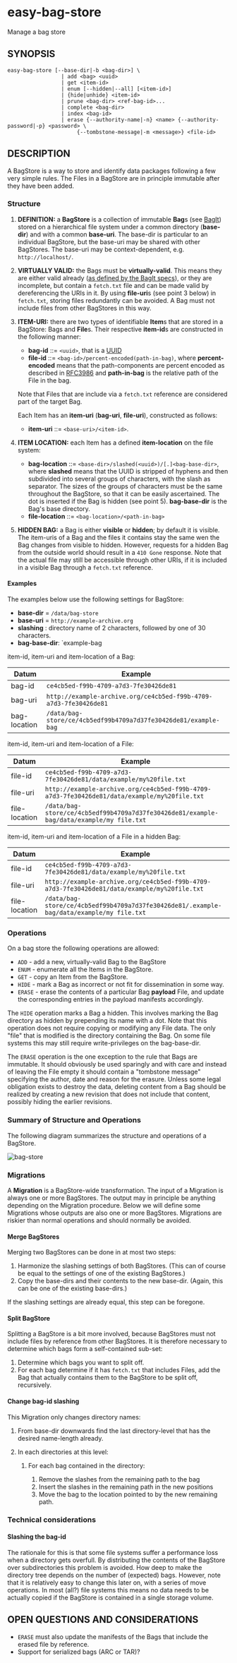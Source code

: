 easy-bag-store
==============

Manage a bag store


SYNOPSIS
--------

    easy-bag-store [--base-dir|-b <bag-dir>] \
                     | add <bag> <uuid>
                     | get <item-id>
                     | enum [--hidden|--all] [<item-id>]
                     | {hide|unhide} <item-id>
                     | prune <bag-dir> <ref-bag-id>...
                     | complete <bag-dir>
                     | index <bag-id>
                     | erase {--authority-name|-n} <name> {--authority-password|-p} <password> \
                          {--tombstone-message|-m <message>} <file-id>
                          

DESCRIPTION
-----------

A BagStore is a way to store and identify data packages following a few very simple rules. The Files in a BagStore are in principle 
immutable after they have been added.

### Structure
1. **DEFINITION:** a **BagStore** is a collection of immutable **Bag**s (see [BagIt]) stored on a hierarchical file system under a common
   directory (**base-dir**) and with a common **base-uri**. The base-dir is particular to an individual BagStore, but the 
   base-uri may be shared with other BagStores. The base-uri may be context-dependent, e.g. `http://localhost/`.
2. **VIRTUALLY VALID:** the Bags must be **virtually-valid**. This means they are either valid already ([as defined by the BagIt specs]), or
   they are incomplete, but contain a `fetch.txt` file and can be made valid by dereferencing the URIs in it. By 
   using **file-uri**s (see point 3 below) in `fetch.txt`, storing files redundantly can be avoided. A Bag must not include 
   files from other BagStores in this way.
3. **ITEM-URI:** there are two types of identifiable **Item**s that are stored in a BagStore: Bags and **File**s.
   Their respective **item-id**s are constructed in the following manner:
    * **bag-id** ::= `<uuid>`, that is a [UUID]
    * **file-id** ::= `<bag-id>/percent-encoded(path-in-bag)`, where **percent-encoded** means that the path-components are percent
      encoded as described in [RFC3986] and **path-in-bag** is the relative path of the File in the bag.

    Note that Files that are include via a `fetch.txt` reference are considered part of the target Bag. 
    
    Each Item has an **item-uri** (**bag-uri**, **file-uri**), constructed as follows:
     
    * **item-uri** ::= `<base-uri>/<item-id>`.
4. **ITEM LOCATION:** each Item has a defined **item-location** on the file system:
    * **bag-location** ::= `<base-dir>/slashed(<uuid>)/[.]<bag-base-dir>`, where **slashed** means that the UUID is stripped of hyphens and then subdivided into several 
      groups of characters, with the slash as separator. The sizes of the groups of characters must be the same throughout the BagStore, so that it can be easily ascertained.
      The dot is inserted if the Bag is hidden (see point 5). **bag-base-dir** is the Bag's base directory.
    * **file-location** ::= `<bag-location>/<path-in-bag>`
5. **HIDDEN BAG:** a Bag is either **visible** or **hidden**; by default it is visible. The item-uris of a Bag and the files it contains stay the same wen the Bag changes 
   from visible to hidden. However, requests for a hidden Bag from the outside world should result in a `410 Gone` response. Note that the actual file may still
   be accessible through other URIs, if it is included in a visible Bag through a `fetch.txt` reference.
    

[BagIt]: https://tools.ietf.org/html/draft-kunze-bagit
[as defined by the BagIt specs]: https://tools.ietf.org/html/draft-kunze-bagit#section-3
[UUID]: https://en.wikipedia.org/wiki/Universally_unique_identifier
[RFC3986]: https://tools.ietf.org/html/rfc3986#section-2.1

#### Examples

The examples below use the following settings for BagStore:

* **base-dir** = `/data/bag-store`
* **base-uri** = `http://example-archive.org`
* **slashing** : directory name of 2 characters, followed by one of 30 characters.
* **bag-base-dir**: `example-bag


item-id, item-uri and item-location of a Bag:

Datum          | Example
---------------|------------------------------------------------------------------------------------
 bag-id        | `ce4cb5ed-f99b-4709-a7d3-7fe30426de81`                                  
 bag-uri       | `http://example-archive.org/ce4cb5ed-f99b-4709-a7d3-7fe30426de81`       
 bag-location  | `/data/bag-store/ce/4cb5edf99b4709a7d37fe30426de81/example-bag`                               

item-id, item-uri and item-location of a File:

Datum          | Example
---------------|------------------------------------------------------------------------------------
 file-id       | `ce4cb5ed-f99b-4709-a7d3-7fe30426de81/data/example/my%20file.txt`                                  
 file-uri      | `http://example-archive.org/ce4cb5ed-f99b-4709-a7d3-7fe30426de81/data/example/my%20file.txt`       
 file-location | `/data/bag-store/ce/4cb5edf99b4709a7d37fe30426de81/example-bag/data/example/my file.txt`
                                
item-id, item-uri and item-location of a File in a hidden Bag:                                
 
Datum          | Example
---------------|------------------------------------------------------------------------------------
 file-id       | `ce4cb5ed-f99b-4709-a7d3-7fe30426de81/data/example/my%20file.txt`                                  
 file-uri      | `http://example-archive.org/ce4cb5ed-f99b-4709-a7d3-7fe30426de81/data/example/my%20file.txt`       
 file-location | `/data/bag-store/ce/4cb5edf99b4709a7d37fe30426de81/.example-bag/data/example/my file.txt`                                
 

### Operations

On a bag store the following operations are allowed:

* `ADD` - add a new, virtually-valid Bag to the BagStore
* `ENUM` - enumerate all the Items in the BagStore.
* `GET` - copy an Item from the BagStore.
* `HIDE` - mark a Bag as incorrect or not fit for dissemination in some way.
* `ERASE` - erase the contents of a particular Bag **payload** File, and update the corresponding entries in the payload manifests
  accordingly. 

The `HIDE` operation marks a Bag a hidden. This involves marking the Bag directory as hidden by prepending its name with 
a dot. Note that this operation does not require copying or modifying any File data. The only "file" that is modified
is the directory containing the Bag. On some file systems this may still require write-privileges on the bag-base-dir.

The `ERASE` operation is the one exception to the rule that Bags are immutable. It should obviously be used sparingly 
and with care and instead of leaving the File empty it should contain a "tombstone message" specifying the author, date and 
reason for the erasure. Unless some legal obligation exists to destroy the data, deleting content from a Bag should be 
realized by creating a new revision that does not include that content, possibly hiding the earlier revisions.

### Summary of Structure and Operations

The following diagram summarizes the structure and operations of a BagStore.

![bag-store](bag-store.png)   


### Migrations

A **Migration** is a BagStore-wide transformation. The input of a Migration is always one or more BagStores. The output
may in principle be anything depending on the Migration procedure. Below we will define some Migrations whose outputs are also one or
more BagStores. Migrations are riskier than normal operations and should normally be avoided.


#### Merge BagStores

Merging two BagStores can be done in at most two steps:

1. Harmonize the slashing settings of both BagStores. (This can of course be equal to the settings of one of the existing BagStores.)
2. Copy the base-dirs and their contents to the new base-dir. (Again, this can be one of the existing base-dirs.)

If the slashing settings are already equal, this step can be foregone.


#### Split BagStore

Splitting a BagStore is a bit more involved, because BagStores must not include files by reference from other BagStores. It is therefore
necessary to determine which bags form a self-contained sub-set:

1. Determine which bags you want to split off.
2. For each bag determine if it has `fetch.txt` that includes Files, add the Bag that actually contains them to the BagStore to be
   split off, recursively.

#### Change bag-id slashing

This Migration only changes directory names:

1. From base-dir downwards find the last directory-level that has the desired name-length already. 
2. In each directories at this level:
   
   1. For each bag contained in the directory:

      1. Remove the slashes from the remaining path to the bag
      2. Insert the slashes in the remaining path in the new positions
      3. Move the bag to the location pointed to by the new remaining path.


### Technical considerations

#### Slashing the bag-id

The rationale for this is that some file systems suffer a performance loss when a directory gets overfull. By distributing the
contents of the BagStore over subdirectories this problem is avoided. How deep to make the directory tree depends on the
number of (expected) bags. However, note that it is relatively easy to change this later on, with a series of move operations.
In most (all?) file systems this means no data needs to be actually copied if the BagStore is contained in a single 
storage volume.


OPEN QUESTIONS AND CONSIDERATIONS
---------------------------------

* `ERASE` must also update the manifests of the Bags that include the erased file by reference.
* Support for serialized bags (ARC or TAR)?
